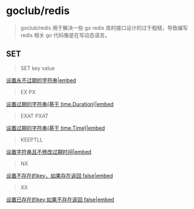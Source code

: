 # goclub/redis

> goclub/redis 用于解决一些 go redis 库的接口设计的过于粗糙，导致编写 redis 相关 go 代码像是在写动态语言。


## SET

> SET key value

[设置永不过期的字符串|embed](./examples/strings/set/set_never_expire_test.go)

> EX PX 

[设置过期的字符串(基于 time.Duration)|embed](./examples/strings/set/set_expire_test.go)

> EXAT PXAT

[设置过期的字符串(基于 time.Time)|embed](./examples/strings/set/set_expire_at_test.go)

> KEEPTLL

[设置字符串且不修改过期时间|embed](./examples/strings/set/set_keepttl_test.go)

> NX

[设置不存在的key，如果存在返回 false|embed](./examples/strings/set/set_nx_test.go)

> XX

[设置已存在的key,如果不存在返回 false|embed](./examples/strings/set/set_xx_test.go)